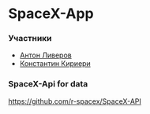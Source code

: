 # SpaceX-App

### Участники

* [Антон Ливеров](https://github.com/Liverov/)
* [Константин Кириери](https://github.com/konstantinkirieri)

### SpaceX-Api for data
https://github.com/r-spacex/SpaceX-API